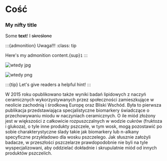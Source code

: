 # Cość



### My nifty title

Some **text**! I ~~skreślone~~

:::{admonition} Uwaga!!!
:class: tip

Here's my admonition content.{sup}`1`
:::

![wtedy jpg](dic/wtedy.jpg)

![wtedy png](dic/wtedy.png)


:::{tip}
Let's give readers a helpful hint!
:::

W 2015 roku opublikowano także wyniki badań lipidowych z naczyń ceramicznych wykorzystywanych przez społeczności zamieszkujące w neolicie zachodnią i środkową Europę oraz Bliski Wschód. Była to pierwsza publikacja przedstawiająca specjalistyczne biomarkery świadczące o przechowywaniu miodu w naczyniach ceramicznych. O ile miód złożony jest w większości z całkowicie rozpuszczalnych w wodzie cukrów (fruktoza i glukoza), o tyle inne produkty pszczele, w tym wosk, mogą pozostawić po sobie charakterystyczne ślady takie jak biomarkery lub n-alkany specyficzne przykładowo dla wosku pszczelego. Jak słusznie założyli badacze, w przeszłości pszczelarze prawdopodobnie nie byli na tyle wyspecjalizowani, aby oddzielać dokładnie i skrupulatnie miód od innych produktów pszczelich.